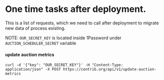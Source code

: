 # One time tasks after deployment.

This is a list of requests, which we need to call after deployment to migrate new data of process existing.

NOTE: `OUR_SECRET_KEY` is located inside 1Password under `AUCTION_SCHEDULER_SECRET` variable

#### update auction metrics

```
curl -d '{"key": "OUR_SECRET_KEY"}' -H "Content-Type: application/json" -X POST https://contrib.org/api/v1/update-auction-metrics
```
